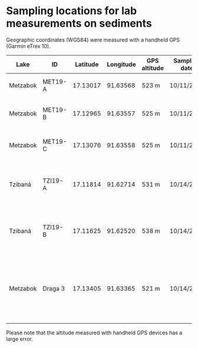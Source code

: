 # Sampling locations for lab measurements on sediments
Geographic coordinates (WGS84) were measured with a handheld GPS (Garmin eTrex 10).

| Lake | ID | Latitude | Longitude | GPS altitude | Sampling date | Tool | Description |
| --- | --- | --- | --- | --- | --- | --- | --- |
| Metzabok | MET19-A | 17.13017 |	91.63568 | 523 m | 10/11/2019 | Spade |Right in the (drained) pond |
| Metzabok | MET19-B | 17.12965 | 91.63557 | 525 m | 10/11/2019 | Spade |Last geophone of SRT line MET19-3 |
| Metzabok | MET19-C | 17.13076 | 91.63558 | 525 m | 10/11/2019 | Spade |First geophone of SRT line MET19-3 |
| Tzibaná | TZI19-A | 17.11814 | 91.62714 | 531 m | 10/14/2019 | Spade |At the shore line close to the first electrode of TZI19-1 |
| Tzibaná | TZI19-B | 17.11625 | 91.62520 | 538 m | 10/14/2019 | Spade |At the small lagune close to the end of TDIP line TZI19-1 |
| Metzabok | Draga 3 | 17.13405 | 91.63365 | 521 m | 10/14/2019 | Ekman grab |Sediment from residual pond (Charco 3) over deepest point of Metzabok |

Please note that the altitude measured with handheld GPS devices has a large error.
